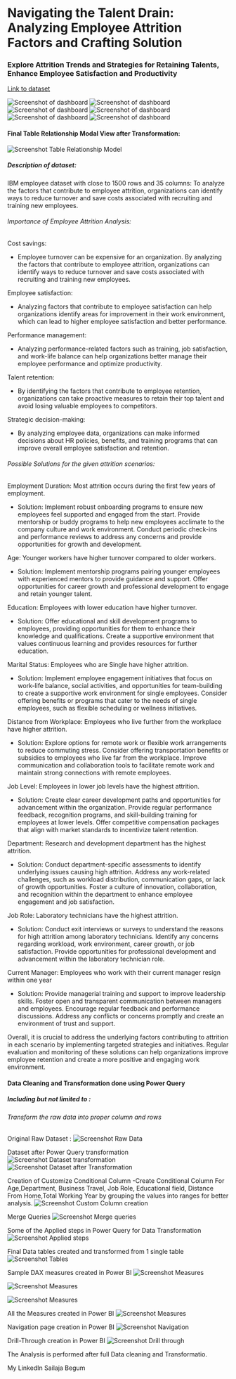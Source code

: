 # Navigating the Talent Drain: Analyzing Employee Attrition Factors and Crafting Solution

### Explore Attrition Trends and Strategies for Retaining Talents, Enhance Employee Satisfaction and Productivity

[Link to dataset](https://www.kaggle.com/datasets/rohitsahoo/employee?select=train.csv)

![Screenshot of dashboard](https://imgbox.io/ib/LNHBeDLy0N.png)
![Screenshot of dashboard](https://imgbox.io/ib/idrxpbwdAc.png)
![Screenshot of dashboard](https://imgbox.io/ib/3EKuj6QPkN.png)
![Screenshot of dashboard](https://imgbox.io/ib/8Wte2FzHSr.png)
![Screenshot of dashboard](https://imgbox.io/ib/ctwEwvTcK1.png)
![Screenshot of dashboard](https://imgbox.io/ib/cnbwBvUvjf.png)



#### Final Table Relationship Modal View after Transformation:

![Screenshot Table Relationship Model ](https://imgbox.io/ib/Mi0p94FHrm.png)



##### Description of dataset:
IBM employee dataset with close to 1500 rows and 35 columns:
To analyze the factors that contribute to employee attrition, organizations can identify ways to reduce turnover and save costs associated with recruiting and training new employees.

###### Importance of Employee Attrition Analysis:
Cost savings:

- Employee turnover can be expensive for an organization. By analyzing the factors that contribute to employee attrition, organizations can identify ways to reduce turnover and save costs associated with recruiting and training new employees.

Employee satisfaction: 

- Analyzing factors that contribute to employee satisfaction can help organizations identify areas for improvement in their work environment, which can lead to higher employee satisfaction and better performance.

Performance management:
 - Analyzing performance-related factors such as training, job satisfaction, and work-life balance can help organizations better manage their employee performance and optimize productivity.
 
Talent retention: 

- By identifying the factors that contribute to employee retention, organizations can take proactive measures to retain their top talent and avoid losing valuable employees to competitors.

Strategic decision-making: 

- By analyzing employee data, organizations can make informed decisions about HR policies, benefits, and training programs that can improve overall employee satisfaction and retention.

###### Possible Solutions for the given attrition scenarios:

Employment Duration: Most attrition occurs during the first few years of employment.

- Solution: Implement robust onboarding programs to ensure new employees feel supported and engaged from the start. Provide mentorship or buddy programs to help new employees acclimate to the company culture and work environment. Conduct periodic check-ins and performance reviews to address any concerns and provide opportunities for growth and development.

Age: Younger workers have higher turnover compared to older workers.

- Solution: Implement mentorship programs pairing younger employees with experienced mentors to provide guidance and support. Offer opportunities for career growth and professional development to engage  and retain younger talent.

Education: Employees with lower education have higher turnover.

- Solution: Offer educational and skill development programs to employees, providing opportunities for them to enhance their knowledge and qualifications. Create a supportive environment that values continuous learning and provides resources for further education.

Marital Status: Employees who are Single have higher attrition.

- Solution: Implement employee engagement initiatives that focus on work-life balance, social activities, and opportunities for team-building to create a supportive work environment for single employees. Consider offering benefits or programs that cater to the needs of single employees, such as flexible scheduling or wellness initiatives.

Distance from Workplace: Employees who live further from the workplace have higher attrition.

 - Solution: Explore options for remote work or flexible work arrangements to reduce commuting stress. Consider offering transportation benefits or subsidies to employees who live far from the workplace. Improve communication and collaboration tools to facilitate remote work and maintain strong connections with remote employees.

Job Level: Employees in lower job levels have the highest attrition.

- Solution: Create clear career development paths and opportunities for advancement within the organization. Provide regular performance feedback, recognition programs, and skill-building training for employees at lower levels. Offer competitive compensation packages that align with market standards to incentivize talent retention.

Department: Research and development department has the highest attrition.

- Solution: Conduct department-specific assessments to identify underlying issues causing high attrition. Address any work-related challenges, such as workload distribution, communication gaps, or lack of growth opportunities. Foster a culture of innovation, collaboration, and recognition within the department to enhance employee engagement and job satisfaction.

Job Role: Laboratory technicians have the highest attrition.

- Solution: Conduct exit interviews or surveys to understand the reasons for high attrition among laboratory technicians. Identify any concerns regarding workload, work environment, career growth, or job satisfaction. Provide opportunities for professional development and advancement within the laboratory technician role.


Current Manager: Employees who work with their current manager resign within one year

- Solution: Provide managerial training and support to improve leadership skills. Foster open and transparent communication between managers and employees. Encourage regular feedback and performance discussions. Address any conflicts or concerns promptly and create an environment of trust and support.

Overall, it is crucial to address the underlying factors contributing to attrition in each scenario by implementing targeted strategies and initiatives. Regular evaluation and monitoring of these solutions can help organizations improve employee retention and create a more positive and engaging work environment.

#### Data Cleaning and Transformation done using Power Query 
##### Including but not limited to :

###### Transform the raw data into proper column and rows
Original Raw Dataset :
![Screenshot Raw Data ](https://imgbox.io/ib/FLjytv9AFj.png)

Dataset after Power Query transformation
![ Screenshot Dataset transformation](https://imgbox.io/ib/Xbji27hLBM.png)
![Screenshot Dataset after Transformation](https://imgbox.io/ib/C4bdjSaEOF.png)

Creation of Customize Conditional Column -Create Conditional Column For Age,Department, Business Travel, Job Role, Educational field, Distance From Home,Total Working Year by grouping the values into ranges for better analysis.
![ Screenshot Custom Column creation](https://imgbox.io/ib/mZ4q000d8x.png)

Merge Queries
![ Screenshot Merge queries](https://imgbox.io/ib/H7IFx95y0Q.png)

Some of the Applied steps in Power Query for Data Transformation
![ Screenshot Applied steps](https://imgbox.io/ib/t2XW1ndRs0.png)

Final Data tables created and transformed from 1 single table
![ Screenshot Tables](https://imgbox.io/ib/Gpo6NNsB7O.png)

Sample DAX measures created in Power BI
![ Screenshot Measures](https://imgbox.io/ib/MpHJRx1T2p.png)

![ Screenshot Measures ](https://imgbox.io/ib/hA9RnJTNtL.png)

![ Screenshot Measures](https://imgbox.io/ib/Tx2zd8REeX.png)

All the Measures created in Power BI
![ Screenshot Measures](https://imgbox.io/ib/Piz97QHMmt.png)

Navigation page creation in Power BI
![ Screenshot Navigation ](https://imgbox.io/ib/pN06d273hh.png)

Drill-Through creation in Power BI
![ Screenshot Drill through](https://imgbox.io/ib/t0pEUCCAJl.png)

The Analysis is performed after full Data cleaning and Transformatio.

My LinkedIn
Sailaja Begum
